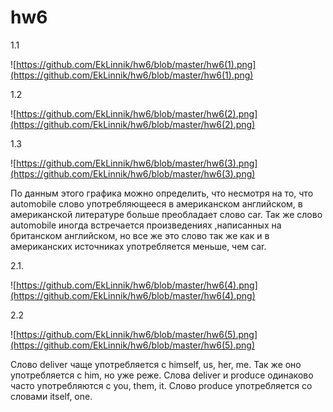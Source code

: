# hw6
1.1

![https://github.com/EkLinnik/hw6/blob/master/hw6(1).png](https://github.com/EkLinnik/hw6/blob/master/hw6(1).png)

1.2

![https://github.com/EkLinnik/hw6/blob/master/hw6(2).png](https://github.com/EkLinnik/hw6/blob/master/hw6(2).png)

1.3

![https://github.com/EkLinnik/hw6/blob/master/hw6(3).png](https://github.com/EkLinnik/hw6/blob/master/hw6(3).png)

По данным этого графика можно определить, что несмотря на то, что automobile слово употребляющееся в американском английском, в американской литературе больше преобладает слово car. Так же слово automobile иногда встречается произведениях ,написанных на британском английском, но все же это слово так же как и в американских источниках употребляется меньше, чем car.

2.1.

![https://github.com/EkLinnik/hw6/blob/master/hw6(4).png](https://github.com/EkLinnik/hw6/blob/master/hw6(4).png)


2.2

![https://github.com/EkLinnik/hw6/blob/master/hw6(5).png](https://github.com/EkLinnik/hw6/blob/master/hw6(5).png)

Слово deliver чаще употребляется с himself, us, her, me. Так же оно употребляется с him, но уже реже. Слова deliver и produce одинаково часто употребляются с you, them, it. Слово produce употребляется со словами  itself, one.
